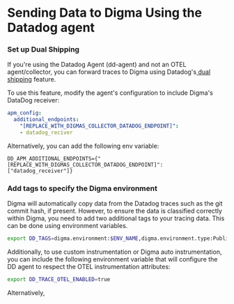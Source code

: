 # Sending Data to Digma Using the Datadog agent

### Set up Dual Shipping&#x20;

If you're using the Datadog Agent (dd-agent) and not an OTEL agent/collector, you can forward traces to Digma using Datadog's[ dual shipping](https://docs.datadoghq.com/agent/configuration/dual-shipping/?tab=helm) feature.

To use this feature,  modify the agent's configuration to include Digma's DataDog receiver:

```yaml
apm_config:
  additional_endpoints:
    "[REPLACE_WITH_DIGMAS_COLLECTOR_DATADOG_ENDPOINT]":
    - datadog_reciver
```

Alternatively, you can add the following env variable:

```
DD_APM_ADDITIONAL_ENDPOINTS={"[REPLACE_WITH_DIGMAS_COLLECTOR_DATADOG_ENDPOINT]": ["datadog_receiver"]}
```

### Add tags to specify the Digma environment

Digma will automatically copy data from the Datadog traces such as the git commit hash, if present. However, to ensure the data is classified correctly within Digma, you need to add two additional tags to your tracing data. This can be done using environment variables.&#x20;

```bash
export DD_TAGS=digma.environment:$ENV_NAME,digma.environment.type:Public
```

Additionally, to use custom instrumentation or Digma auto instrumentation, you can include the following environment variable that will configure the DD agent to respect the OTEL instrumentation attributes:

```bash
export DD_TRACE_OTEL_ENABLED=true
```







Alternatively,&#x20;
